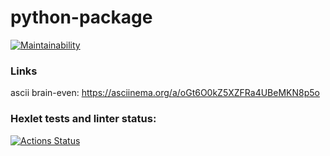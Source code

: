 # python-package

[![Maintainability](https://api.codeclimate.com/v1/badges/121533582bde5a9827a7/maintainability)](https://codeclimate.com/github/NikolaiLoginov/python-project-49/maintainability)

### Links

ascii brain-even: https://asciinema.org/a/oGt6O0kZ5XZFRa4UBeMKN8p5o

### Hexlet tests and linter status:
[![Actions Status](https://github.com/NikolaiLoginov/python-project-49/actions/workflows/hexlet-check.yml/badge.svg)](https://github.com/NikolaiLoginov/python-project-49/actions)
